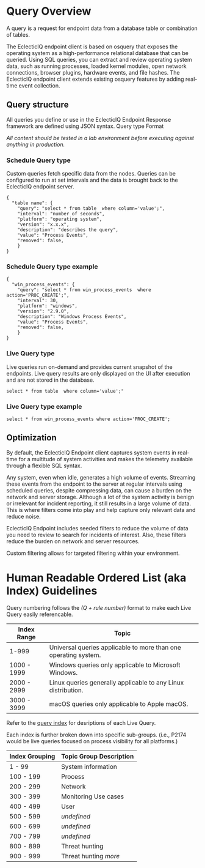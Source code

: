 # Query Overview

A query is a request for endpoint data from a database table or combination of tables.

The EclecticIQ endpoint client is based on osquery that exposes the operating system as a high-performance relational database that can be queried. Using SQL queries, you can extract and review operating system data, such as running processes, loaded kernel modules, open network connections, browser plugins, hardware events, and file hashes. The EclecticIQ endpoint client extends existing osquery features by adding real-time event collection.


## Query structure
All queries you define or use in the EclecticIQ Endpoint Response framework are defined using JSON syntax.
Query type Format

*All content should be tested in a lab environment before executing against anything in production.*

### Schedule Query type
Custom queries fetch specific data from the nodes. Queries can be configured to run at set intervals and the data is brought back to the EclecticIQ endpoint server.
```
{
  "table name": {                    
    "query": "select * from table  where column='value';",
    "interval": "number of seconds",  
    "platform": "operating system",    
    "version": "x.x.x",          
    "description": "describes the query",
    "value": "Process Events",
    "removed": false,
    }
}
```
### Schedule Query type example
```
{
  "win_process_events": {
    "query": "select * from win_process_events  where action='PROC_CREATE';",
    "interval": 30, 
    "platform": "windows", 
    "version": "2.9.0",
    "description": "Windows Process Events",
    "value": "Process Events", 
    "removed": false,
    }
}
```
### Live Query type
Live queries run on-demand and provides current snapshot of the endpoints. Live query results are only displayed on the UI after execution and are not stored in the database. 
```
select * from table  where column='value';"
```
### Live Query type example
```
select * from win_process_events where action='PROC_CREATE';
```
## Optimization
By default, the EclecticIQ Endpoint client captures system events in real-time for a multitude of system activities and makes the telemetry available through a flexible SQL syntax.

Any system, even when idle, generates a high volume of events. Streaming these events from the endpoint to the server at regular intervals using scheduled queries, despite compressing data, can cause a burden on the network and server storage. Although a lot of the system activity is benign or irrelevant for incident reporting, it still results in a large volume of data. This is where filters come into play and help capture only relevant data and reduce noise.

EclecticIQ Endpoint includes seeded filters to reduce the volume of data you need to review to search for incidents of interest. Also, these filters reduce the burden on network and server resources.

Custom filtering allows for targeted filtering within your environment.

# Human Readable Ordered List (aka Index) Guidelines
Query numbering follows the *(Q + rule number)* format to make each Live Query easily referencable.

| Index Range | Topic |
| ----------- | ----- |
| 1-999 | Universal queries applicable to more than one operating system. |
| 1000 - 1999 | Windows queries only applicable to Microsoft Windows. |
| 2000 - 2999 | Linux queries generally applicable to any Linux distribution. |
| 3000 - 3999 | macOS queries only applicable to Apple macOS. |

Refer to the [query index](query_index.md) for desriptions of each Live Query.

Each index is further broken down into specific sub-groups.
(i.e., P2174 would be live queries focused on process visibility for all platforms.)

| Index Grouping | Topic Group Description |
| -------------- | ----------------------- |
| 1 - 99 | System information |
| 100 - 199 | Process |
| 200 - 299 | Network |
| 300 - 399 | Monitoring Use cases |
| 400 - 499 | User |
| 500 - 599 | *undefined* |
| 600 - 699 | *undefined* |
| 700 - 799 | *undefined* |
| 800 - 899 | Threat hunting |
| 900 - 999 | Threat hunting *more* |